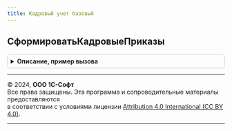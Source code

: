 ```yaml
---
title: Кадровый учет базовый
---
```



## СформироватьКадровыеПриказы
<details style="margin: 1em 0; padding: 0.5em; border: 1px solid #ccc; border-radius: 6px;">

<summary style="font-weight: bold; cursor: pointer;">Описание, пример вызова</summary>

```bsl

// Формирует кадровые приказы, при включении ведения кадрового учета документами,
// выполняется в фоновом задании.
//
// Параметры:
//		ПараметрыЗадания - Необходим для поддержки работы длительных операций, для запуска
//							в качестве фонового задания, не используется.
//		АдресВоВременномХранилище - Необходим для поддержки работы длительных операций, для запуска
//							в качестве фонового задания, не используется.
//
Процедура СформироватьКадровыеПриказы(ПараметрыЗадания = Неопределено, АдресВоВременномХранилище = Неопределено) Экспорт
```

Пример вызова
```bsl
КадровыйУчетБазовый.СформироватьКадровыеПриказы(ПараметрыЗадания, АдресВоВременномХранилище);
```
</details>

---

© 2024, **ООО 1С-Софт**  
Все права защищены. Эта программа и сопроводительные материалы предоставляются  
в соответствии с условиями лицензии [Attribution 4.0 International (CC BY 4.0)](https://creativecommons.org/licenses/by/4.0/legalcode).

---
